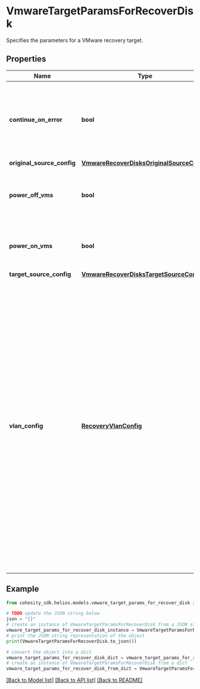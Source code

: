 # VmwareTargetParamsForRecoverDisk

Specifies the parameters for a VMware recovery target.

## Properties

Name | Type | Description | Notes
------------ | ------------- | ------------- | -------------
**continue_on_error** | **bool** | Specifies whether or not to continue performing the recovery in the event that an error is encountered. | [optional] 
**original_source_config** | [**VmwareRecoverDisksOriginalSourceConfig**](VmwareRecoverDisksOriginalSourceConfig.md) |  | [optional] 
**power_off_vms** | **bool** | Specifies whether or not to power off VMs before performing the recovery. | [optional] 
**power_on_vms** | **bool** | Specifies whether or not to power on VMs after performing the recovery. | [optional] 
**target_source_config** | [**VmwareRecoverDisksTargetSourceConfig**](VmwareRecoverDisksTargetSourceConfig.md) |  | [optional] 
**vlan_config** | [**RecoveryVlanConfig**](RecoveryVlanConfig.md) | Specifies VLAN Params associated with the recovered. If this is not specified, then the VLAN settings will be automatically selected from one of the below options: a. If VLANs are configured on Cohesity, then the VLAN host/VIP will be automatically based on the client&#39;s (e.g. ESXI host) IP address. b. If VLANs are not configured on Cohesity, then the partition hostname or VIPs will be used for Recovery. | [optional] 

## Example

```python
from cohesity_sdk.helios.models.vmware_target_params_for_recover_disk import VmwareTargetParamsForRecoverDisk

# TODO update the JSON string below
json = "{}"
# create an instance of VmwareTargetParamsForRecoverDisk from a JSON string
vmware_target_params_for_recover_disk_instance = VmwareTargetParamsForRecoverDisk.from_json(json)
# print the JSON string representation of the object
print(VmwareTargetParamsForRecoverDisk.to_json())

# convert the object into a dict
vmware_target_params_for_recover_disk_dict = vmware_target_params_for_recover_disk_instance.to_dict()
# create an instance of VmwareTargetParamsForRecoverDisk from a dict
vmware_target_params_for_recover_disk_from_dict = VmwareTargetParamsForRecoverDisk.from_dict(vmware_target_params_for_recover_disk_dict)
```
[[Back to Model list]](../README.md#documentation-for-models) [[Back to API list]](../README.md#documentation-for-api-endpoints) [[Back to README]](../README.md)


